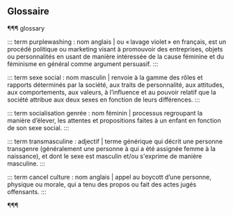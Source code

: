 ## Glossaire

¶¶¶ glossary

::: term
purplewashing 
:    nom anglais | ou  « lavage violet » en français, est un procédé politique ou marketing visant à promouvoir des entreprises, objets ou personnalités en usant de manière intéressée de la cause féminine et du féminisme en général comme argument persuasif.
:::

::: term
sexe social 
:    nom masculin | renvoie à la gamme des rôles et rapports déterminés par la société, aux traits de personnalité, aux attitudes, aux comportements, aux valeurs, à l’influence et au pouvoir relatif que la société attribue aux deux sexes en fonction de leurs différences.
:::

::: term
socialisation genrée
:    nom féminin | processus regroupant la manière d’élever, les attentes et propositions faites à un enfant en fonction de son sexe social.
:::

::: term
transmasculine
:    adjectif | terme générique qui décrit une personne transgenre (généralement une personne à qui a été assignée femme à la naissance), et dont le sexe est masculin et/ou s'exprime de manière masculine.
:::

::: term
cancel culture
:    nom anglais | appel au boycott d’une personne, physique ou morale, qui a tenu des propos ou fait des actes jugés offensants.
:::

¶¶¶